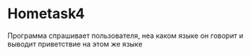 # Hometask4

Программа спрашивает пользователя, неа каком языке он говорит и выводит приветствие на этом же языке
